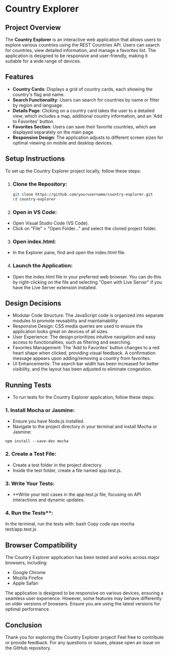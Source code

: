 # Country Explorer

## Project Overview

The **Country Explorer** is an interactive web application that allows users to explore various countries using the REST Countries API. Users can search for countries, view detailed information, and manage a favorites list. The application is designed to be responsive and user-friendly, making it suitable for a wide range of devices.

## Features

- **Country Cards**: Displays a grid of country cards, each showing the country's flag and name.
- **Search Functionality**: Users can search for countries by name or filter by region and language.
- **Details Page**: Clicking on a country card takes the user to a detailed view, which includes a map, additional country information, and an 'Add to Favorites' button.
- **Favorites Section**: Users can save their favorite countries, which are displayed separately on the main page.
- **Responsive Design**: The application adjusts to different screen sizes for optimal viewing on mobile and desktop devices.

## Setup Instructions

To set up the Country Explorer project locally, follow these steps:

1. ### **Clone the Repository**:
   ```bash
   git clone https://github.com/yourusername/country-explorer.git
   cd country-explorer

2. ### Open in VS Code:

- Open Visual Studio Code (VS Code).
- Click on "File" > "Open Folder..." and select the cloned project folder.
3. ### Open index.html:

- In the Explorer pane, find and open the index.html file.
4. ### Launch the Application:

- Open the index.html file in your preferred web browser. You can do this by right-clicking on the file and selecting "Open with Live Server" if you have the Live Server extension installed.
## Design Decisions
- Modular Code Structure: The JavaScript code is organized into separate modules to promote reusability and maintainability.
- Responsive Design: CSS media queries are used to ensure the application looks great on devices of all sizes.
- User Experience: The design prioritizes intuitive navigation and easy access to functionalities, such as filtering and searching.
- Favorites Management: The 'Add to Favorites' button changes to a red heart shape when clicked, providing visual feedback. A confirmation message appears upon adding/removing a country from favorites.
- UI Enhancements: The search bar width has been increased for better visibility, and the layout has been adjusted to eliminate congestion.
## Running Tests
- To run tests for the Country Explorer application, follow these steps:

### 1. Install Mocha or Jasmine:

- Ensure you have Node.js installed.
- Navigate to the project directory in your terminal and install Mocha or Jasmine:

`npm install --save-dev mocha`

### 2. **Create a Test File**:

- Create a test folder in the project directory.
- Inside the test folder, create a file named app.test.js.
### 3. **Write Your Tests**:

- **Write your test cases in the app.test.js file, focusing on API interactions and dynamic updates.
### 4. Run the Tests**:

In the terminal, run the tests with:
bash
Copy code
npx mocha test/app.test.js

## Browser Compatibility
The Country Explorer application has been tested and works across major browsers, including:

- Google Chrome
- Mozilla Firefox
- Apple Safari

The application is designed to be responsive on various devices, ensuring a seamless user experience. However, some features may behave differently on older versions of browsers. Ensure you are using the latest versions for optimal performance.

## Conclusion
Thank you for exploring the Country Explorer project! Feel free to contribute or provide feedback. For any questions or issues, please open an issue on the GitHub repository.
